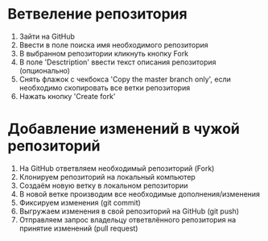 # Ветвеление репозитория

1. Зайти на GitHub
2. Ввести в поле поиска имя необходимого репозитория
3. В выбранном репозитории кликнуть кнопку Fork
4. В поле 'Desctription' ввести текст описания репозитория (опционально)
5. Снять флажок с чекбокса 'Copy the master branch only', если необходимо скопировать все ветки репозитория
6. Нажать кнопку 'Create fork'

# Добавление изменений в чужой репозиторий
1. На GitHub ответвляем необходимый репозиторий (Fork)
2. Клонируем репозиторий на локальный компьютер
3. Создаём новую ветку в локальном репозитории
4. В новой ветке производим все необходимые дополнения/изменения
5. Фиксируем изменения (git commit)
6. Выгружаем изменения в свой репозиторий на GitHub (git push)
7. Отправляем запрос владельцу ответвлённого репозитория на принятие изменений (pull request)
